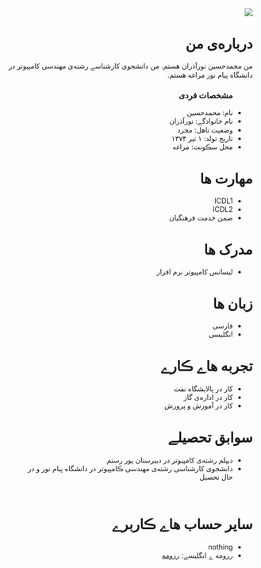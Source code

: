 <div dir="rtl">
  <img src="https://avatars3.githubusercontent.com/u/74116862?s=400&u=c465f7fca19d125596298753081b59fd7d7bacaa&v=4" />
  <h1> درباره‌ی من</h1>
  <p> من محمدحسین نورآذران هستم. من دانشجوی کارشناسے رشته‌ی مهندسی کامپیوتر در دانشگاه پیام نور مراغه هستم.</p>
  
  <ul>
    <h3> مشخصات فردی</h3>
  <li>نام: محمدحسین</li>
  <li>نام خانوادگے: نورآذران</li>
  <li>وضعیت تاهل: مجرد</li>
  <li>تاریخ تولد: ۱ تیر ۱۳۷۴</li>
  <li>محل سڪونت: مراغه</li>
</ul>

  
<h1>مهارت ها</h1>

<ul>
  <li>ICDL1</li>
  <li>ICDL2</li>
  <li>ضمن خدمت فرهنگیان</li>
</ul>

<h1> مدرک ها</h1>
<ul>
  <li>لیسانس کامپیوتر نرم افزار</li>
</ul>

<h1> زبان ها</h1>
<ul>
  <li>فارسی</li>
  <li>انگلیسی</li>
</ul>

<h1> تجربه هاے ڪارے </h1>
<ul>
   <li>کار در پالایشگاه نفت</li>
   <li>کار در اداره‌ی گاز</li>
   <li>کار در آموزش و پرورش</li>
</ul>

<h1> سوابق تحصیلے </h1>
<ul>
   <li> دیپلم رشته‌‌ی کامپیوتر در دبیرستان پور رستم</li>
   <li> دانشجوی کارشناسی رشته‌ی مهندسی ڪامپیوتر در دانشگاه پیام نور و در حال تحصیل</li>
</ul>

<br/>

<h1> سایر حساب هاے ڪاربرے </h1>
<ul>
  <li>nothing</li>

  <li>رزومه ے انگلیسے: <a href="https://norazaran.github.io/norazaran/"> رزومه </a></li>
</ul>

